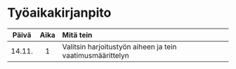 # Työaikakirjanpito

| Päivä | Aika | Mitä tein |
| :---: | :---: | :--- |
|14.11.|1|Valitsin harjoitustyön aiheen ja tein vaatimusmäärittelyn|